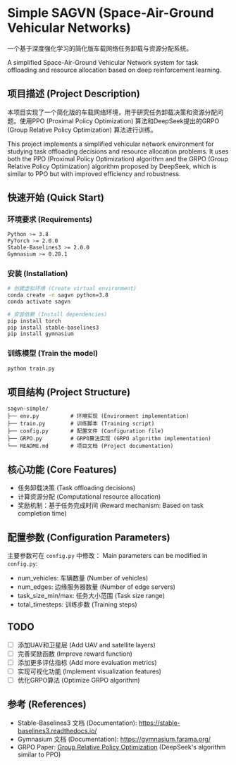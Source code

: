 # Simple SAGVN (Space-Air-Ground Vehicular Networks)

一个基于深度强化学习的简化版车载网络任务卸载与资源分配系统。

A simplified Space-Air-Ground Vehicular Network system for task offloading and resource allocation based on deep reinforcement learning.

## 项目描述 (Project Description)

本项目实现了一个简化版的车载网络环境，用于研究任务卸载决策和资源分配问题。使用PPO (Proximal Policy Optimization) 算法和DeepSeek提出的GRPO (Group Relative Policy Optimization) 算法进行训练。

This project implements a simplified vehicular network environment for studying task offloading decisions and resource allocation problems. It uses both the PPO (Proximal Policy Optimization) algorithm and the GRPO (Group Relative Policy Optimization) algorithm proposed by DeepSeek, which is similar to PPO but with improved efficiency and robustness.

## 快速开始 (Quick Start)

### 环境要求 (Requirements)
```bash
Python >= 3.8
PyTorch >= 2.0.0
Stable-Baselines3 >= 2.0.0
Gymnasium >= 0.28.1
```

### 安装 (Installation)
```bash
# 创建虚拟环境 (Create virtual environment)
conda create -n sagvn python=3.8
conda activate sagvn

# 安装依赖 (Install dependencies)
pip install torch
pip install stable-baselines3
pip install gymnasium
```

### 训练模型 (Train the model)
```bash
python train.py
```

## 项目结构 (Project Structure)
```
sagvn-simple/
├── env.py          # 环境实现 (Environment implementation)
├── train.py        # 训练脚本 (Training script)
├── config.py       # 配置文件 (Configuration file)
├── GRPO.py         # GRPO算法实现 (GRPO algorithm implementation)
└── README.md       # 项目文档 (Project documentation)
```

## 核心功能 (Core Features)

- 任务卸载决策 (Task offloading decisions)
- 计算资源分配 (Computational resource allocation)
- 奖励机制：基于任务完成时间 (Reward mechanism: Based on task completion time)

## 配置参数 (Configuration Parameters)

主要参数可在 `config.py` 中修改：
Main parameters can be modified in `config.py`:
- num_vehicles: 车辆数量 (Number of vehicles)
- num_edges: 边缘服务器数量 (Number of edge servers)
- task_size_min/max: 任务大小范围 (Task size range)
- total_timesteps: 训练步数 (Training steps)

## TODO

- [ ] 添加UAV和卫星层 (Add UAV and satellite layers)
- [ ] 完善奖励函数 (Improve reward function)
- [ ] 添加更多评估指标 (Add more evaluation metrics)
- [ ] 实现可视化功能 (Implement visualization features)
- [ ] 优化GRPO算法 (Optimize GRPO algorithm)

## 参考 (References)

- Stable-Baselines3 文档 (Documentation): https://stable-baselines3.readthedocs.io/
- Gymnasium 文档 (Documentation): https://gymnasium.farama.org/
- GRPO Paper: [Group Relative Policy Optimization](https://arxiv.org/abs/2310.13355) (DeepSeek's algorithm similar to PPO)